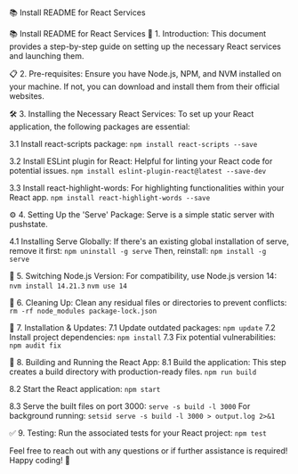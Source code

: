 
📚 Install README for React Services


📚 Install README for React Services
🎯 1. Introduction:
This document provides a step-by-step guide on setting up the necessary React services and launching them.

📋 2. Pre-requisites:
Ensure you have Node.js, NPM, and NVM installed on your machine. If not, you can download and install them from their official websites.

🛠️ 3. Installing the Necessary React Services:
To set up your React application, the following packages are essential:

3.1 Install react-scripts package:
`npm install react-scripts --save`

3.2 Install ESLint plugin for React:
Helpful for linting your React code for potential issues.
`npm install eslint-plugin-react@latest --save-dev`

3.3 Install react-highlight-words:
For highlighting functionalities within your React app.
`npm install react-highlight-words --save`

⚙️ 4. Setting Up the 'Serve' Package:
Serve is a simple static server with pushstate.

4.1 Installing Serve Globally:
If there's an existing global installation of serve, remove it first:
`npm uninstall -g serve`
Then, reinstall:
`npm install -g serve`

🔀 5. Switching Node.js Version:
For compatibility, use Node.js version 14:
`nvm install 14.21.3`
`nvm use 14`

🧹 6. Cleaning Up:
Clean any residual files or directories to prevent conflicts:
`rm -rf node_modules package-lock.json`

🔧 7. Installation & Updates:
7.1 Update outdated packages:
`npm update`
7.2 Install project dependencies:
`npm install`
7.3 Fix potential vulnerabilities:
`npm audit fix`

🚀 8. Building and Running the React App:
8.1 Build the application:
This step creates a build directory with production-ready files.
`npm run build`

8.2 Start the React application:
`npm start`

8.3 Serve the built files on port 3000:
`serve -s build -l 3000`
For background running:
`setsid serve -s build -l 3000 > output.log 2>&1`

✅ 9. Testing:
Run the associated tests for your React project:
`npm test`

Feel free to reach out with any questions or if further assistance is required! Happy coding! 🌟

